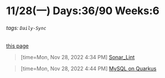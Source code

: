 # 11/28(一) Days:36/90 Weeks:6  
###### tags: `Daily-Sync`  
[this page](https://hackmd.io/@nu_qcIVMToaLLQ-6gTt93g/B1GbxY-Pi)  


>[time=Mon, Nov 28, 2022 4:34 PM]
[Sonar_Lint](https://hackmd.io/@nu_qcIVMToaLLQ-6gTt93g/S1oQOKZvo)

>[time=Mon, Nov 28, 2022 4:44 PM]
[MySQL on Quarkus](https://hackmd.io/@nu_qcIVMToaLLQ-6gTt93g/ryZtN0-ws) 


